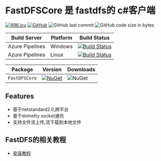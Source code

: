 # FastDFSCore 是 fastdfs的 c#客户端

[![996.icu](https://img.shields.io/badge/link-996.icu-red.svg)](https://996.icu) [![GitHub](https://img.shields.io/github/license/mashape/apistatus.svg)](https://github.com/cocosip/FastDFSCore/blob/master/LICENSE) ![GitHub last commit](https://img.shields.io/github/last-commit/cocosip/FastDFSCore.svg) ![GitHub code size in bytes](https://img.shields.io/github/languages/code-size/cocosip/FastDFSCore.svg)

| Build Server | Platform | Build Status |
| ------------ | -------- | ------------ |
| Azure Pipelines| Windows |[![Build Status](https://dev.azure.com/cocosip/FastDFSCore/_apis/build/status/cocosip.FastDFSCore?branchName=master&jobName=Windows)](https://dev.azure.com/cocosip/FastDFSCore/_build/latest?definitionId=5&branchName=master)|
| Azure Pipelines| Linux |[![Build Status](https://dev.azure.com/cocosip/FastDFSCore/_apis/build/status/cocosip.FastDFSCore?branchName=master&jobName=Linux)](https://dev.azure.com/cocosip/FastDFSCore/_build/latest?definitionId=5&branchName=master)|

| Package  | Version | Downloads|
| -------- | ------- | -------- |
| `FastDFSCore` | [![NuGet](https://img.shields.io/nuget/v/FastDFSCore.svg)](https://www.nuget.org/packages/FastDFSCore) |![NuGet](https://img.shields.io/nuget/dt/FastDFSCore.svg)|

## Features

- 基于netstandard2.0,跨平台
- 基于dotnetty socket通讯
- 支持文件流上传,流下载到本地文件

## FastDFS的相关教程

- [安装教程](/docs/fastdfs安装.md)
